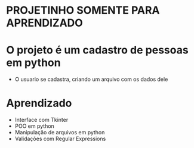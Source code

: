 # PROJETINHO SOMENTE PARA APRENDIZADO

# O projeto é um cadastro de pessoas em python
- O usuario se cadastra, criando um arquivo com os dados dele

# Aprendizado
- Interface com Tkinter
- POO em python
- Manipulação de arquivos em python
- Validações com Regular Expressions
